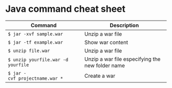 # Java command cheat sheet

Command	| Description
------- | -----------
`$ jar -xvf sample.war` | Unzip a war file
`$ jar -tf example.war`	| Show war content
`$ unzip file.war` | Unzip a war file
`$ unzip yourfile.war -d yourfile`| Unzip a war file especifying the new folder name
`$ jar -cvf projectname.war *`| Create a war